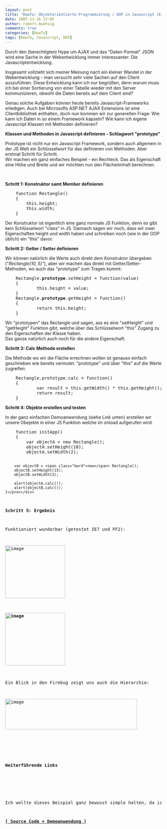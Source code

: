 ```yaml
---
layout: post
title: "HowTo: Objektorientierte Programmierung / OOP in Javascript (Eine einfache Klasse erstellen)"
date: 2007-11-16 13:05
author: robert.muehsig
comments: true
categories: [HowTo]
tags: [HowTo, Javascript, OOP]
---
```

<p>Durch den (berechtigten) Hype um AJAX und das "Daten-Format" JSON wird eine Sache in der Webentwicklung immer interessanter: Die Javascriptentwicklung.</p> <p>Insgesamt vollzieht sich meiner Meinung nach ein kleiner Wandel in der Webentwicklung - man versucht sehr viele Sachen auf den Client auszuführen. Diese Entwicklung kann ich nur begrüßen, denn warum muss ich bei einer Sortierung von einer Tabelle wieder mit den Server kommunizieren, obwohl die Daten bereits auf dem Client sind? </p> <p>Genau solche Aufgaben können heute bereits Javascript-Frameworks erledigen. Auch bei Microsofts ASP.NET AJAX Extensions ist eine Clientbibliothek enthalten, doch nun kommen wir zur generellen Frage: Wie kann ich Daten in so einem Framework kapseln? Wie kann ich eigene Javascript Klassen mit Methoden definieren? </p> <p><strong>Klassen und Methoden in Javascript definieren - Schlagwort "prototype"</strong></p> <p>Prototype ist nicht nur ein Javascript Framework, sondern auch allgemein in der JS Welt ein Schlüsselwort für das definieren von Methoden. Aber erstmal Schritt für Schritt.<br>Wir machen ein ganz einfaches Beispiel - ein Rechteck. Das als Eigenschaft eine Höhe und Breite und wir möchten nun den Flächeninhalt berechnen.</p> <p>&nbsp;</p> <p><strong>Schritt 1: Konstruktor samt Member definieren</strong></p> <div class="CodeFormatContainer"><pre class="csharpcode">    function Rectangle() 
    {
        <span class="kwrd">this</span>.height;
        <span class="kwrd">this</span>.width;
    }</pre></div>
<p>Der Konstruktor ist eigentlich eine ganz normale JS Funktion, denn es gibt kein Schlüsselwort "class" in JS. Dannach sagen wir noch, dass wir zwei Eigenschaften height und width haben und schreiben noch (wie in der OOP üblich) ein "this" davor.</p>
<p><strong>Schritt 2: Getter / Setter definieren</strong></p>
<p>Wir können natürlich die Werte auch direkt dem Konstruktor übergeben ("<em>Rectangle(10, 5)"</em>), aber wir machen das direkt mit Getter/Setter-Methoden, wo auch das "prototype" zum Tragen kommt:</p>
<div class="CodeFormatContainer"><pre class="csharpcode">    Rectangle.<strong>prototype</strong>.setHeight = function(<span class="kwrd">value</span>)
    {
            <span class="kwrd">this</span>.height = <span class="kwrd">value</span>;
    }        
    Rectangle.<strong>prototype</strong>.getHeight = function()
    {
            <span class="kwrd">return</span> <span class="kwrd">this</span>.height;
    } </pre></div>
<p>Wir "prototypen" das Rectangle und sagen, ass es eine "setHeight" und "getHeight" Funktion gibt, welche über das Schlüsselwort "this"&nbsp;Zugang zu den Eigenschaften der Klasse haben.<br>Das ganze natürlich auch noch für die&nbsp;andere Eigenschaft.&nbsp;</p>
<p><strong>Schritt 3: Calc Methode erstellen</strong></p>
<p>Die Methode wo wir die Fläche errechnen wollen ist genauso einfach geschrieben wie bereits vermutet. "prototype" und über "this" auf die Werte zugreifen:</p>
<div class="CodeFormatContainer"><pre class="csharpcode">    Rectangle.prototype.calc = function()
    {
            var result = <span class="kwrd">this</span>.getWidth() * <span class="kwrd">this</span>.getHeight();
            <span class="kwrd">return</span> result;
    }    </pre></div>
<p><strong><strong>Schritt 4: Objekte erstellen und testen</strong></strong></p>
<p>In der ganz einfachen Demoanwendung (siehe Link unten) erstellen wir unsere Obejekte in einer JS Funktion welche im onload aufgerufen wird.</p>
<div class="CodeFormatContainer"><pre class="csharpcode">    function initApp()
    {
        var objectA = <span class="kwrd">new</span> Rectangle();
        objectA.setHeight(10);
        objectA.setWidth(2);
        
        var objectB = <span class="kwrd">new</span> Rectangle();
        objectB.setHeight(15);
        objectB.setWidth(3);
        
        alert(objectA.calc());
        alert(objectB.calc());
    }</pre></div>
<p><strong><strong>Schritt 5: Ergebnis</strong></strong></p>
<p>Funktioniert wunderbar (getestet IE7 und FF2):</p>
<p><a href="{{BASE_PATH}}/assets/wp-images/image151.png" atomicselection="true"><img style="border-right: 0px; border-top: 0px; border-left: 0px; border-bottom: 0px" height="169" alt="image" src="{{BASE_PATH}}/assets/wp-images/image-thumb130.png" width="193" border="0"></a> </p>
<p><strong><a href="{{BASE_PATH}}/assets/wp-images/image152.png" atomicselection="true"><img style="border-right: 0px; border-top: 0px; border-left: 0px; border-bottom: 0px" height="169" alt="image" src="{{BASE_PATH}}/assets/wp-images/image-thumb131.png" width="193" border="0"></a> </strong></p>
<p>Ein Blick in den Firebug zeigt uns auch die Hierarchie:</p>
<p><a href="{{BASE_PATH}}/assets/wp-images/image153.png" atomicselection="true"><img style="border-right: 0px; border-top: 0px; border-left: 0px; border-bottom: 0px" height="98" alt="image" src="{{BASE_PATH}}/assets/wp-images/image-thumb132.png" width="424" border="0"></a> </p>
<p>&nbsp;</p>
<p><strong><strong>Weiterführende Links</strong></strong></p>
<p><strong></strong>&nbsp;</p>
<p>Ich wollte dieses Beispiel ganz bewusst simple halten, da ich ansonsten immer nur sehr komplexe Beispiele gesehen hab. Wer sich tiefergehender darüber informieren möchte, der sollte sich <a href="http://mckoss.com/jscript/object.htm" target="_blank">diese Seite</a> mal anschauen.</p>
<p><strong><a href="http://code-developer.de/democode/jsoop/default.htm" target="_blank">[ Source Code + Demoanwendung ]</a></strong></p>
